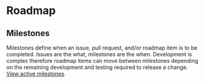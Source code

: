 # Roadmap

## Milestones

Milestones define when an issue, pull request, and/or roadmap item is to be completed. Issues are the what, milestones are the when. Development is complex therefore roadmap items can move between milestones depending on the remaining development and testing required to release a change.
[View active milestones](https://codeberg.org/comaps/comaps/milestones).

